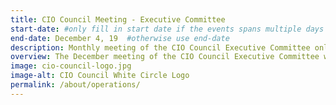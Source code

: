 ```yaml
---
title: CIO Council Meeting - Executive Committee
start-date: #only fill in start date if the events spans multiple days
end-date: December 4, 19  #otherwise use end-date
description: Monthly meeting of the CIO Council Executive Committee only.
overview: The December meeting of the CIO Council Executive Committee will be held from 3-430pm at GSA Headquarters at 1800 F St. NW, Washington, DC.
image: cio-council-logo.jpg
image-alt: CIO Council White Circle Logo
permalink: /about/operations/
---
```

